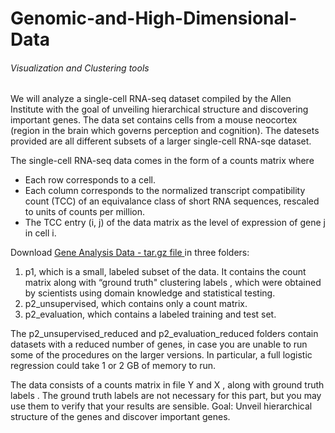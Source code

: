 # Genomic-and-High-Dimensional-Data

###### Visualization and Clustering tools 

We will analyze a single-cell RNA-seq dataset compiled by the Allen Institute with the goal of unveiling hierarchical structure and discovering important genes. The data set contains cells from a mouse neocortex (region in the brain which governs perception and cognition). The datesets provided are all different subsets of a larger single-cell RNA-sqe dataset.

The single-cell RNA-seq data comes in the form of a counts matrix where
- Each row corresponds to a cell. 
- Each column corresponds to the normalized transcript compatibility count (TCC) of an equivalance class of short RNA sequences, rescaled to units of counts per million.
- The TCC entry (i, j) of the data matrix as the level of expression of gene j in cell i.  

Download [Gene Analysis Data - tar.gz file ](https://courses.edx.org/assets/courseware/v1/1affe599859bb7f0ab6facbef4a091ce/asset-v1:MITx+6.419x+3T2021+type@asset+block/release_gene_analysis_data.tar.gz) in three folders:

1. p1, which is a small, labeled subset of the data. It contains the count matrix  along with “ground truth" clustering labels , which were obtained by scientists using domain knowledge and statistical testing.
2. p2_unsupervised, which contains only a count matrix. 
3. p2_evaluation, which contains a labeled training and test set.

The p2_unsupervised_reduced and p2_evaluation_reduced folders contain datasets with a reduced number of genes, in case you are unable to run some of the procedures on the larger versions. In particular, a full logistic regression could take 1 or 2 GB of memory to run.

The data consists of a counts matrix in file Y and X , along with ground truth labels . The ground truth labels are not necessary for this part, but you may use them to verify that your results are sensible.  Goal: Unveil hierarchical structure of the genes and discover important genes.
